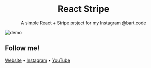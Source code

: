 <h1 align="center">
  React Stripe
</h1>

<p align="center">
  A simple React + Stripe project for my Instagram @bart.code
</p>

![demo](https://i.imgur.com/0FaszwV.png)

## Follow me!

[Website](https://www.bartzalewski.com) • [Instagram](https://www.instagram.com/bart.code) • [YouTube](https://www.youtube.com/channel/UCwkU0-_RJbS16X5pbcW-tPQ)
